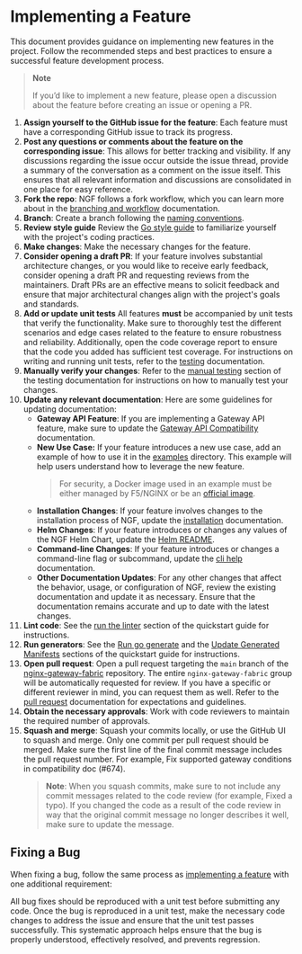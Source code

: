 # Implementing a Feature

This document provides guidance on implementing new features in the project. Follow the recommended steps and best
practices to ensure a successful feature development process.

> **Note**
>
> If you’d like to implement a new feature, please open a discussion about the feature
> before creating an issue or opening a PR.

1. **Assign yourself to the GitHub issue for the feature**: Each feature must have a corresponding GitHub issue to track
   its progress.
2. **Post any questions or comments about the feature on the corresponding issue**: This allows for better tracking and
   visibility. If any discussions regarding the issue occur outside the issue thread, provide a summary of the
   conversation as a comment on the issue itself. This ensures that all relevant information and discussions are
   consolidated in one place for easy reference.
3. **Fork the repo**: NGF follows a fork workflow, which you can learn more about in
   the [branching and workflow](/docs/developer/branching-and-workflow.md) documentation.
4. **Branch**: Create a branch following
   the [naming conventions](/docs/developer/branching-and-workflow.md#branch-naming-conventions).
5. **Review style guide** Review the [Go style guide](/docs/developer/go-style-guide.md) to familiarize yourself with
   the project's coding practices.
6. **Make changes**: Make the necessary changes for the feature.
7. **Consider opening a draft PR**: If your feature involves substantial architecture changes, or you would like to
   receive early feedback, consider opening a draft PR and requesting reviews from the maintainers. Draft PRs are an
   effective means to solicit feedback and ensure that major architectural changes align with the project's goals and
   standards.
8. **Add or update unit tests** All features **must** be accompanied by unit tests that verify the functionality. Make
   sure to thoroughly test the different scenarios and edge cases related to the feature to ensure robustness and
   reliability. Additionally, open the code coverage report to ensure that the code you added has sufficient test
   coverage. For instructions on writing and running unit tests, refer to
   the [testing](/docs/developer/testing.md#unit-test-guidelines) documentation.
9. **Manually verify your changes**: Refer to the [manual testing](/docs/developer/testing.md#manual-testing) section of
   the testing documentation for instructions on how to manually test your changes.
10. **Update any relevant documentation**: Here are some guidelines for updating documentation:
    - **Gateway API Feature**: If you are implementing a Gateway API feature, make sure to update
      the [Gateway API Compatibility](/docs/gateway-api-compatibility.md) documentation.
    - **New Use Case:** If your feature introduces a new use case, add an example of how to use it in
      the [examples](/examples) directory. This example will help users understand how to leverage the new feature.
      > For security, a Docker image used in an example must be either managed by F5/NGINX or be an [official image](https://docs.docker.com/docker-hub/official_images/).
    - **Installation Changes**: If your feature involves changes to the installation process of NGF, update
      the [installation](/docs/installation.md) documentation.
    - **Helm Changes**: If your feature introduces or changes any values of the NGF Helm Chart, update the
      [Helm README](/deploy/helm-chart/README.md).
    - **Command-line Changes**: If your feature introduces or changes a command-line flag or subcommand, update
      the [cli help](/docs/cli-help.md) documentation.
    - **Other Documentation Updates**: For any other changes that affect the behavior, usage, or configuration of NGF,
      review the existing documentation and update it as necessary. Ensure that the documentation remains accurate and
      up to date with the latest changes.
11. **Lint code**: See the [run the linter](/docs/developer/quickstart.md#run-the-linter) section of the quickstart
    guide for instructions.
12. **Run generators**: See the [Run go generate](/docs/developer/quickstart.md#run-go-generate) and the
    [Update Generated Manifests](/docs/developer/quickstart.md#update-generated-manifests) sections of the
    quickstart guide for instructions.
13. **Open pull request**: Open a pull request targeting the `main` branch of
    the [nginx-gateway-fabric](https://github.com/nginxinc/nginx-gateway-fabric/tree/main) repository. The
    entire `nginx-gateway-fabric` group will be automatically requested for review. If you have a specific or
    different reviewer in mind, you can request them as well. Refer to
    the [pull request](/docs/developer/pull-request.md) documentation for expectations and guidelines.
14. **Obtain the necessary approvals**: Work with code reviewers to maintain the required number of approvals.
15. **Squash and merge**: Squash your commits locally, or use the GitHub UI to squash and merge. Only one commit per
    pull request should be merged. Make sure the first line of the final commit message includes the pull request
    number. For example, Fix supported gateway conditions in compatibility doc (#674).
    > **Note**:
    When you squash commits, make sure to not include any commit messages related to the code review
    (for example, Fixed a typo). If you changed the code as a result of the code review in way that the
    > original commit message no longer describes it well, make sure to update the message.

## Fixing a Bug

When fixing a bug, follow the same process as [implementing a feature](#implementing-a-feature) with one additional
requirement:

All bug fixes should be reproduced with a unit test before submitting any code. Once the bug is reproduced in a unit
test, make the necessary code changes to address the issue and ensure that the unit test passes successfully. This
systematic approach helps ensure that the bug is properly understood, effectively resolved, and prevents regression.
